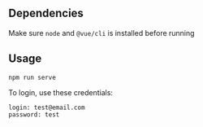 ## Dependencies
Make sure `node` and `@vue/cli` is installed before running
## Usage
```
npm run serve
```
To login, use these credentials:
```
login: test@email.com
password: test
```
